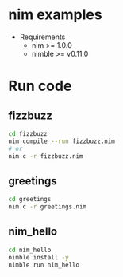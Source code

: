 # nim examples

* Requirements
  * nim >= 1.0.0
  * nimble >= v0.11.0

# Run code

## fizzbuzz

```bash
cd fizzbuzz
nim compile --run fizzbuzz.nim
# or
nim c -r fizzbuzz.nim
```

## greetings

```bash
cd greetings
nim c -r greetings.nim
```

## nim_hello

```bash
cd nim_hello
nimble install -y
nimble run nim_hello
```


